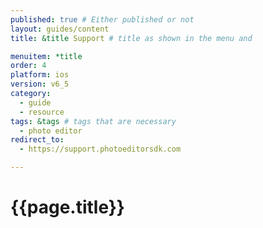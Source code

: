 ```yaml
---
published: true # Either published or not 
layout: guides/content
title: &title Support # title as shown in the menu and 

menuitem: *title
order: 4
platform: ios
version: v6_5
category: 
  - guide
  - resource
tags: &tags # tags that are necessary
  - photo editor 
redirect_to: 
  - https://support.photoeditorsdk.com

---
```


# {{page.title}}
